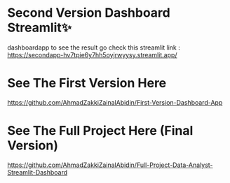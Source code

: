 # Second Version Dashboard Streamlit✨
dashboardapp to see the result go check this streamlit link : https://secondapp-hv7tpie6y7hh5oyjrwyysy.streamlit.app/

# See The First Version Here
https://github.com/AhmadZakkiZainalAbidin/First-Version-Dashboard-App

# See The Full Project Here (Final Version)
https://github.com/AhmadZakkiZainalAbidin/Full-Project-Data-Analyst-Streamlit-Dashboard
